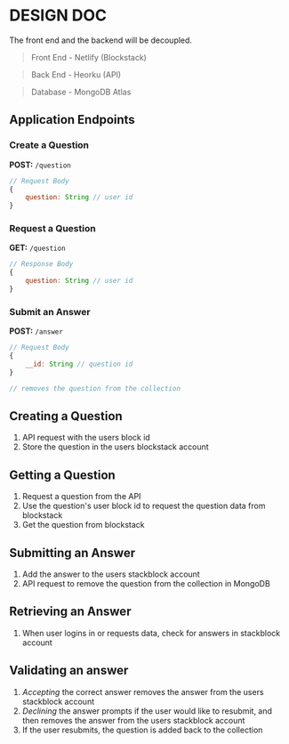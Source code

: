 # DESIGN DOC

The front end and the backend will be decoupled.

> Front End - Netlify (Blockstack)

> Back End - Heorku (API)

> Database - MongoDB Atlas

## Application Endpoints

### Create a Question

**POST:** ```/question```

```js
// Request Body
{
    question: String // user id
}
````

### Request a Question

**GET:** ```/question```

```js
// Response Body
{
    question: String // user id
}
```

### Submit an Answer

**POST:** ```/answer```

```js
// Request Body
{
    __id: String // question id
}

// removes the question from the collection
```

## Creating a Question

1. API request with the users block id
2. Store the question in the users blockstack account

## Getting a Question

1. Request a question from the API
2. Use the question's user block id to request the question data from blockstack
3. Get the question from blockstack

## Submitting an Answer

1. Add the answer to the users stackblock account
2. API request to remove the question from the collection in MongoDB

## Retrieving an Answer

1. When user logins in or requests data, check for answers in stackblock account

## Validating an answer

1. *Accepting* the correct answer removes the answer from the users stackblock account
2. *Declining* the answer prompts if the user would like to resubmit, and then removes the answer from the users stackblock account
3. If the user resubmits, the question is added back to the collection